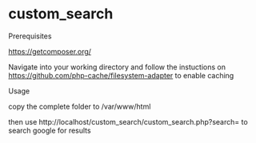 # custom_search

Prerequisites

https://getcomposer.org/

Navigate into your working directory and follow the instuctions on https://github.com/php-cache/filesystem-adapter 
to enable caching


Usage

copy the complete folder to /var/www/html

then use http://localhost/custom_search/custom_search.php?search= to search google for results
